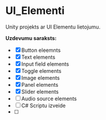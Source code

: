 # UI_Elementi
Unity projekts ar UI Elementu lietojumu.

**Uzdevumu saraksts:**
- [x] Button eleemnts
- [x] Text elements
- [x] Input field elements
- [x] Toggle elements
- [x] Image elements
- [x] Panel elements
- [x] Slider elements
- [ ] Audio source elements
- [ ] C# Scriptu izveide 
- [ ] 

